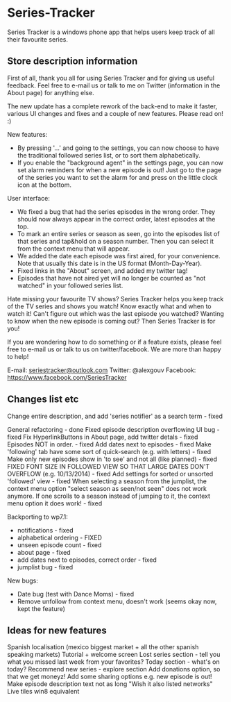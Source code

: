 Series-Tracker
==============

Series Tracker is a windows phone app that helps users keep track of all their favourite series.

Store description information
------------------------------

First of all, thank you all for using Series Tracker and for giving us useful feedback. Feel free to e-mail us or talk to me on Twitter (information in the About page) for anything else.

The new update has a complete rework of the back-end to make it faster, various UI changes and fixes and a couple of new features. Please read on! :)

New features:
- By pressing '...' and going to the settings, you can now choose to have the traditional followed series list, or to sort them alphabetically.
- If you enable the "background agent" in the settings page, you can now set alarm reminders for when a new episode is out! Just go to the page of the series you want to set the alarm for and press on the little clock icon at the bottom.

User interface:
- We fixed a bug that had the series episodes in the wrong order. They should now always appear in the correct order, latest episodes at the top.
- To mark an entire series or season as seen, go into the episodes list of that series and tap&hold on a season number. Then you can select it from the context menu that will appear.
- We added the date each episode was first aired, for your convenience. Note that usually this date is in the US format (Month-Day-Year).
- Fixed links in the "About" screen, and added my twitter tag!
- Episodes that have not aired yet will no longer be counted as "not watched" in your followed series list.


Hate missing your favourite TV shows? Series Tracker helps you keep track of the TV series and shows you watch! Know exactly what and when to watch it! Can't figure out which was the last episode you watched? Wanting to know when the new episode is coming out? Then Series Tracker is for you!

If you are wondering how to do something or if a feature exists, please feel free to e-mail us or talk to us on twitter/facebook. We are more than happy to help!

E-mail: seriestracker@outlook.com
Twitter: @alexgouv
Facebook: https://www.facebook.com/SeriesTracker

Changes list etc
---------------------

Change entire description, and add 'series notifier' as a search term - fixed

General refactoring - done
Fixed episode description overflowing UI bug - fixed
Fix HyperlinkButtons in About page, add twitter detals - fixed
Episodes NOT in order. - fixed
Add dates next to episodes - fixed
Make 'following' tab have some sort of quick-search (e.g. with letters) - fixed
Make only new episodes show in 'to see' and not all (like planned) - fixed
FIXED FONT SIZE IN FOLLOWED VIEW SO THAT LARGE DATES DON'T OVERFLOW (e.g. 10/13/2014) - fixed
Add settings for sorted or unsorted 'followed' view - fixed
When selecting a season from the jumplist, the context menu option "select season as seen/not seen" does not work anymore. If one scrolls to a season instead of jumping to it, the context menu option it does work! - fixed

Backporting to wp7.1:
- notifications - fixed
- alphabetical ordering - FIXED
- unseen episode count - fixed
- about page - fixed
- add dates next to episodes, correct order - fixed
- jumplist bug - fixed

New bugs:
- Date bug (test with Dance Moms) - fixed
- Remove unfollow from context menu, doesn't work (seems okay now, kept the feature)

Ideas for new features
-------------------------

Spanish localisation (mexico biggest market + all the other spanish speaking markets)
Tutorial + welcome screen
Lost series section - tell you what you missed last week from your favorites?
Today section - what's on today?
Recommend new series - explore section
Add donations option, so that we get moneyz!
Add some sharing options e.g. new episode is out!
Make episode description text not as long
"Wish it also listed networks"
Live tiles
win8 equivalent